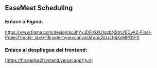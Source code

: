## EaseMeet Scheduling

### Enlace a Figma:
[https://www.figma.com/design/so3hYxJDFrGXU1gcbNStrU/EDyA2-Final-Project?node-
id=0-1&node-type=canvas&t=bu2iUxLt6jXoMPO9-0](url)

### Enlace al despliegue del frontend:
[https://finaledya2frontend.vercel.app/](url)
